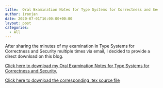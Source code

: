 ```yaml
---
title:  Oral Examination Notes for Type Systems for Correctness and Security
author: ironjan
date: 2020-07-01T16:00:00+00:00
layout: post
categories:
  - All
---
```


After sharing the minutes of my examination in Type Systems for Correctness and Security multiple times via email, I decided to provide a direct download on this blog.

[Click here to download my Oral Examination Notes for Type Systems for Correctness and Security.](/uploads/2020/07/01/tscs_sose19.pdf)

[Click here to download the corresponding .tex source file](/uploads/2020/07/01/tscs_sose19.tex)